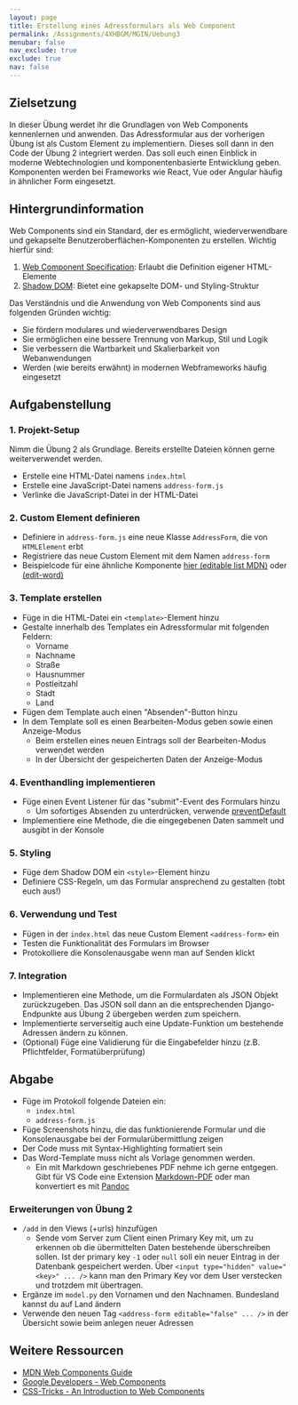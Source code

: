 ```yaml
---
layout: page
title: Erstellung eines Adressformulars als Web Component
permalink: /Assignments/4XHBGM/MGIN/Uebung3
menubar: false
nav_exclude: true
exclude: true
nav: false
---
```


## Zielsetzung
In dieser Übung werdet ihr die Grundlagen von Web Components kennenlernen und anwenden. Das Adressformular aus der vorherigen Übung ist als Custom Element zu implementiern. Dieses soll dann in den Code der Übung 2 integriert werden. Das soll euch einen Einblick in moderne Webtechnologien und komponentenbasierte Entwicklung geben. Komponenten werden bei Frameworks wie React, Vue oder Angular häufig in ähnlicher Form eingesetzt. 

## Hintergrundinformation
Web Components sind ein Standard, der es ermöglicht, wiederverwendbare und gekapselte Benutzeroberflächen-Komponenten zu erstellen. Wichtig hierfür sind:
1. [Web Component Specification](https://developer.mozilla.org/en-US/docs/Web/API/Web_components): Erlaubt die Definition eigener HTML-Elemente
2. [Shadow DOM](https://developer.mozilla.org/en-US/docs/Web/API/Web_components/Using_shadow_DOM): Bietet eine gekapselte DOM- und Styling-Struktur


Das Verständnis und die Anwendung von Web Components sind aus folgenden Gründen wichtig:
- Sie fördern modulares und wiederverwendbares Design
- Sie ermöglichen eine bessere Trennung von Markup, Stil und Logik
- Sie verbessern die Wartbarkeit und Skalierbarkeit von Webanwendungen
- Werden (wie bereits erwähnt) in modernen Webframeworks häufig eingesetzt

## Aufgabenstellung

### 1. Projekt-Setup

Nimm die Übung 2 als Grundlage. Bereits erstellte Dateien können gerne weiterverwendet werden.

- Erstelle eine HTML-Datei namens `index.html`
- Erstelle eine JavaScript-Datei namens `address-form.js`
- Verlinke die JavaScript-Datei in der HTML-Datei

### 2. Custom Element definieren
- Definiere in `address-form.js` eine neue Klasse `AddressForm`, die von `HTMLElement` erbt
- Registriere das neue Custom Element mit dem Namen `address-form`
- Beispielcode für eine ähnliche Komponente [hier (editable list MDN)](https://github.com/mdn/web-components-examples/blob/main/editable-list/main.js) oder [(edit-word)](https://mdn.github.io/web-components-examples/edit-word/)

### 3. Template erstellen
- Füge in die HTML-Datei ein `<template>`-Element hinzu
- Gestalte innerhalb des Templates ein Adressformular mit folgenden Feldern:
  - Vorname
  - Nachname
  - Straße
  - Hausnummer
  - Postleitzahl
  - Stadt
  - Land
- Fügen dem Template auch einen "Absenden"-Button hinzu
- In dem Template soll es einen Bearbeiten-Modus geben sowie einen Anzeige-Modus
  - Beim erstellen eines neuen Eintrags soll der Bearbeiten-Modus verwendet werden
  - In der Übersicht der gespeicherten Daten der Anzeige-Modus


### 4. Eventhandling implementieren
- Füge einen Event Listener für das "submit"-Event des Formulars hinzu
  - Um sofortiges Absenden zu unterdrücken, verwende [preventDefault](https://developer.mozilla.org/en-US/docs/Web/API/Event/preventDefault)
- Implementiere eine Methode, die die eingegebenen Daten sammelt und ausgibt in der Konsole

### 5. Styling
- Füge dem Shadow DOM ein `<style>`-Element hinzu
- Definiere CSS-Regeln, um das Formular ansprechend zu gestalten (tobt euch aus!)

### 6. Verwendung und Test
- Fügen in der `index.html` das neue Custom Element `<address-form>` ein
- Testen die Funktionalität des Formulars im Browser
- Protokolliere die Konsolenausgabe wenn man auf Senden klickt

### 7. Integration
- Implementieren eine Methode, um die Formulardaten als JSON Objekt zurückzugeben. Das JSON soll dann an die entsprechenden Django-Endpunkte aus Übung 2 übergeben werden zum speichern.
- Implementierte serverseitig auch eine Update-Funktion um bestehende Adressen ändern zu können.
- (Optional) Füge eine Validierung für die Eingabefelder hinzu (z.B. Pflichtfelder, Formatüberprüfung)

## Abgabe
- Füge im Protokoll folgende Dateien ein:
  - `index.html`
  - `address-form.js`
- Füge Screenshots hinzu, die das funktionierende Formular und die Konsolenausgabe bei der Formularübermittlung zeigen
- Der Code muss mit Syntax-Highlighting formatiert sein
- Das Word-Template muss nicht als Vorlage genommen werden.
  - Ein mit Markdown geschriebenes PDF nehme ich gerne entgegen. Gibt für VS Code eine Extension [Markdown-PDF](https://marketplace.visualstudio.com/items?itemName=yzane.markdown-pdf) oder man konvertiert es mit [Pandoc](https://pandoc.org/)


### Erweiterungen von Übung 2

- `/add` in den Views (+urls) hinzufügen
  - Sende vom Server zum Client einen Primary Key mit, um zu erkennen ob die übermittelten Daten bestehende überschreiben sollen. Ist der primary key `-1` oder `null` soll ein neuer Eintrag in der Datenbank gespeichert werden. Über `<input type="hidden" value="<key>" ... />` kann man den Primary Key vor dem User verstecken und trotzdem mit übertragen.
- Ergänze im `model.py` den Vornamen und den Nachnamen. Bundesland kannst du auf Land ändern
- Verwende den neuen Tag `<address-form editable="false" ... />` in der Übersicht sowie beim anlegen neuer Adressen

## Weitere Ressourcen
- [MDN Web Components Guide](https://developer.mozilla.org/en-US/docs/Web/Web_Components)
- [Google Developers - Web Components](https://developers.google.com/web/fundamentals/web-components)
- [CSS-Tricks - An Introduction to Web Components](https://css-tricks.com/an-introduction-to-web-components/)